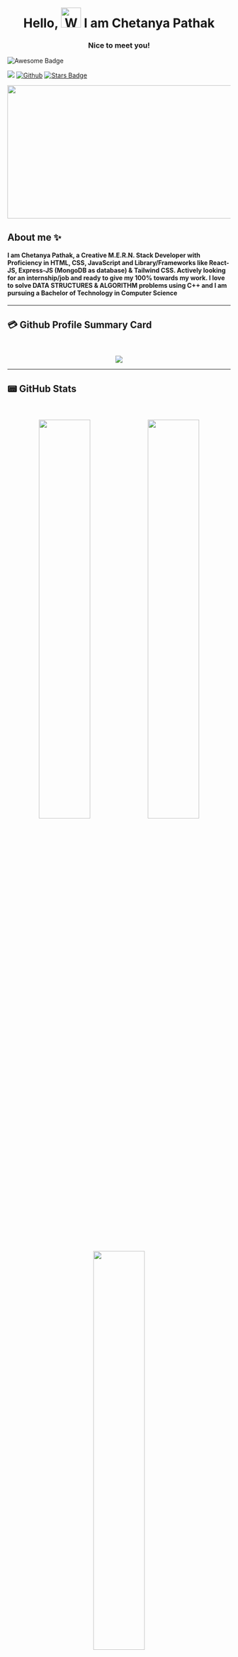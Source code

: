 
<h1 align="center"> Hello, <img src="https://media.giphy.com/media/hvRJCLFzcasrR4ia7z/giphy.gif"
         alt="Waving hand animated gif"
         height="45"
         width="45" /> I am Chetanya Pathak</h1>
          <h3 align ="center">Nice to meet you!</h3>  
<img src="https://cdn.rawgit.com/sindresorhus/awesome/d7305f38d29fed78fa85652e3a63e154dd8e8829/media/badge.svg" alt="Awesome Badge"/>

![](https://visitor-badge.laobi.icu/badge?page_id=chetanya1423.chetanya1423)
[![Github](https://img.shields.io/github/followers/chetanya1423?label=Follow&style=social)](https://github.com/chetanya1423)
<a href="https://github.com/chetanya1423/stargazers"><img src="https://img.shields.io/github/stars/dhruv9316" alt="Stars Badge"/></a>

<div align="center">
  <img src="https://media.giphy.com/media/dWesBcTLavkZuG35MI/giphy.gif" width="600" height="300"/>
</div>

## About me :sparkles:

####  I am Chetanya Pathak, a Creative M.E.R.N. Stack Developer with Proficiency in HTML, CSS, JavaScript and Library/Frameworks like React-JS, Express-JS (MongoDB as database) & Tailwind CSS. Actively looking for an internship/job and ready to give my 100% towards my work. I love to solve DATA STRUCTURES & ALGORITHM problems using C++ and I am pursuing a Bachelor of Technology in Computer Science   ####

<hr>

## 💳 Github Profile Summary Card
<br>
<p align="center">
  <img src="https://github-profile-summary-cards.vercel.app/api/cards/profile-details?username=chetanya1423&theme=github_dark"/>
</p>
<hr>




## 📟 GitHub Stats
<br>
<p align="center">
	<img width="48%" src="https://github-readme-stats.vercel.app/api?username=chetanya1423&show_icons=true&theme=vision-friendly-dark" /> 
	<img width="48%" src="https://github-readme-streak-stats.herokuapp.com/?user=chetanya1423&show_icons=true&theme=vision-friendly-dark" /> 
 <img width="48%" src="https://github-readme-stats.vercel.app/api/top-langs/?username=chetanya1423&layout=compact&show_icons=true&theme=vision-friendly-dark" />

</p>
<hr>

## 🧰 Languages and Tools:
<br>

![Netlify](https://img.shields.io/badge/Netlify-00C7B7.svg?style=for-the-badge&logo=Netlify&logoColor=white) ![Visual Studio Code](https://img.shields.io/badge/Visual%20Studio%20Code-007ACC.svg?style=for-the-badge&logo=Visual-Studio-Code&logoColor=white) ![Visual Studio](https://img.shields.io/badge/Visual%20Studio-5C2D91.svg?style=for-the-badge&logo=Visual-Studio&logoColor=white) ![C++](https://img.shields.io/badge/C++-00599C.svg?style=for-the-badge&logo=C++&logoColor=white) ![Git](https://img.shields.io/badge/Git-F05032.svg?style=for-the-badge&logo=Git&logoColor=white) ![Github](https://img.shields.io/badge/GitHub-181717.svg?style=for-the-badge&logo=GitHub&logoColor=white) ![Github Pages](https://img.shields.io/badge/GitHub%20Pages-222222.svg?style=for-the-badge&logo=GitHub-Pages&logoColor=white) 

![Leetcode](https://img.shields.io/badge/LeetCode-FFA116.svg?style=for-the-badge&logo=LeetCode&logoColor=white)
![Gfg](https://img.shields.io/badge/GeeksforGeeks-2F8D46.svg?style=for-the-badge&logo=GeeksforGeeks&logoColor=white)
<hr>
<!-- <a href = "https://www.dart.dev"> -->
<!-- <img src="https://dileepabandara.github.io/public-images/gh-rm-t/dart.png" width="50"/> -->
<!-- </a> -->
<!-- <a href = "https://flutter.dev">
<img src="https://dileepabandara.github.io/public-images/gh-rm-t/flutter.png" width="50"/>
</a> -->
<!-- <a href = "https://www.python.org">
<img src="https://dileepabandara.github.io/public-images/gh-rm-t/python.png" width="50"/>
</a>
<a href = "https://www.java.com">
<img src="https://dileepabandara.github.io/public-images/gh-rm-t/java.png" width="50"/>
</a>

<!-- <img src="https://dileepabandara.github.io/public-images/gh-rm-t/android_studio.png" width="50"/> -->
<!-- </a> -->
<!-- <a href = "https://www.jetbrains.com/idea">
<img src="https://dileepabandara.github.io/public-images/gh-rm-t/intellij_idea.png" width="50"/>
</a> -->

<a href = "https://github.com">
<img src="https://dileepabandara.github.io/public-images/gh-rm-t/github.png" width="50"/>
</a>
<!-- <a href = "https://firebase.google.com">
<img src="https://dileepabandara.github.io/public-images/gh-rm-t/firebase.png" width="50"/>
</a> -->

<a href = "https://visualstudio.microsoft.com">
<img src="https://dileepabandara.github.io/public-images/gh-rm-t/visual_studio.png" width="50"/>
</a>
<a href = "https://code.visualstudio.com">
<img src="https://dileepabandara.github.io/public-images/gh-rm-t/visual_studio_code.png" width="50"/>
</a>
<!-- <a href = "https://icons8.com">
<img src="https://dileepabandara.github.io/public-images/gh-rm-t/icons8.png" width="50"/>
</a> -->

<a href = "https://git-scm.com">
<img src="https://dileepabandara.github.io/public-images/gh-rm-t/git.png" width="50"/>
</a>
</div>

<hr>

## ✉ How to reach me :
<br>

<p>
	<a href="https://github.com/dhruv9316">
		<img src="https://img.shields.io/badge/GitHub-181717.svg?style=for-the-badge&logo=GitHub&logoColor=white" />
	</a>
	<a href="https://linkedin.com/in/dhruv-varshney9316">
		<img src="https://img.shields.io/badge/LinkedIn-0A66C2.svg?style=for-the-badge&logo=LinkedIn&logoColor=white" />
	</a>
	<a href="https://twitter.com/dhruv_9316">
		<img src="https://img.shields.io/badge/Twitter-1DA1F2.svg?style=for-the-badge&logo=Twitter&logoColor=white" />
	</a>
<!-- 	<a href="https://www.facebook.com/dhruv9316">
		<img src="https://img.shields.io/badge/Facebook-1877F2.svg?style=for-the-badge&logo=Facebook&logoColor=white" />
	</a> -->
	<a href="https://www.instagram.com/dhruv.9316">
		<img src="https://img.shields.io/badge/Instagram-E4405F.svg?style=for-the-badge&logo=Instagram&logoColor=white" />
	</a>
	<a href="mailto:vdhruv876@gmail.com">
		<img src="https://img.shields.io/badge/Gmail-EA4335.svg?style=for-the-badge&logo=Gmail&logoColor=white" />
	</a>
</p>

<div align="center">

### Show some ❤️ by starring some of the repos!

</div>
